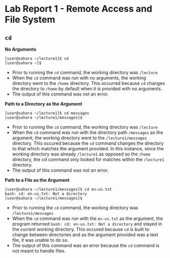 # Lab Report 1 - Remote Access and File System
## `cd`
**No Arguments**
```
[user@sahara ~/lecture1]$ cd
[user@sahara ~]$
```
- Prior to running the `cd` command, the working directory was `/lecture`
- When the `cd` command was run with no arguments, the working directory went to the `/home` directory. This occurred because `cd` changes the directory to `/home` by default when it is provided with no arguments.
- The output of this command was not an error.


**Path to a Directory as the Argument**
  
  ```
  [user@sahara ~/lecture1]$ cd messages
  [user@sahara ~/lecture1/messages]$
  ```
- Prior to running the `cd` command, the working directory was `/lecture`
- When the `cd` command was run with the directory path `/messages` as the argument, the working directory went to the `/lecture1/messages` directory. This occured because the `cd` command changes the directory to that which matches the argument provided. In this instance, since the working directory was already `/lecture1` as opposed so the `/home` directory, the cd command only looked for matches within the `/lecture1` directory.
- The output of this command was not an error.

**Path to a File as the Argument**
```
[user@sahara ~/lecture1/messages]$ cd en-us.txt
bash: cd: en-us.txt: Not a directory
[user@sahara ~/lecture1/messages]$
```
- Prior to running the `cd` command, the working directory was `/lecture1/messages`
- When the `cd` command was run with the `en-us.txt` as the argument, the program returned `bash: cd: en-us.txt: Not a directory` and stayed in the current working directory. This occured because `cd` is built to change between directories and as the argument provided was a text file, it was unable to do so.
- The output of this command was an error because the `cd` command is not meant to handle files.
  
  
